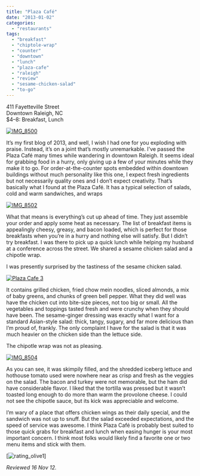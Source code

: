 ```yaml
---
title: "Plaza Café"
date: "2013-01-02"
categories: 
  - "restaurants"
tags: 
  - "breakfast"
  - "chiptole-wrap"
  - "counter"
  - "downtown"
  - "lunch"
  - "plaza-cafe"
  - "raleigh"
  - "review"
  - "sesame-chicken-salad"
  - "to-go"
---
```


411 Fayetteville Street\
Downtown Raleigh, NC\
$4–8: Breakfast, Lunch

[![IMG_8500](http://s3.amazonaws.com/thegourmez-wpmedia/2012/12/IMG_8500.jpg)](http://www.thegourmez.com/2013/01/plaza-cafe/img_8500/)

It’s my first blog of 2013, and well, I wish I had one for you exploding with praise. Instead, it’s on a joint that’s mostly unremarkable. I’ve passed the Plaza Café many times while wandering in downtown Raleigh. It seems ideal for grabbing food in a hurry, only giving up a few of your minutes while they make it to go. For order-at-the-counter spots embedded within downtown buildings without much personality like this one, I expect fresh ingredients but not necessarily quality ones and I don’t expect creativity. That’s basically what I found at the Plaza Café. It has a typical selection of salads, cold and warm sandwiches, and wraps

[![IMG_8502](http://s3.amazonaws.com/thegourmez-wpmedia/2012/12/IMG_8502.jpg)](http://www.thegourmez.com/2013/01/plaza-cafe/img_8502/)

What that means is everything’s cut up ahead of time. They just assemble your order and apply some heat as necessary. The list of breakfast items is appealingly cheesy, greasy, and bacon loaded, which is perfect for those breakfasts when you’re in a hurry and nothing else will satisfy. But I didn’t try breakfast. I was there to pick up a quick lunch while helping my husband at a conference across the street. We shared a sesame chicken salad and a chipotle wrap.

I was presently surprised by the tastiness of the sesame chicken salad.

[![Plaza Cafe 3](http://s3.amazonaws.com/thegourmez-wpmedia/2012/12/Plaza-Cafe-3.jpg)](http://www.thegourmez.com/2013/01/plaza-cafe/plaza-cafe-3/)

It contains grilled chicken, fried chow mein noodles, sliced almonds, a mix of baby greens, and chunks of green bell pepper. What they did well was have the chicken cut into bite-size pieces, not too big or small. All the vegetables and toppings tasted fresh and were crunchy when they should have been. The sesame-ginger dressing was exactly what I want for a standard Asian-style salad: thick, tangy, sugary, and far more delicious than I’m proud of, frankly. The only complaint I have for the salad is that it was much heavier on the chicken side than the lettuce side.

The chipotle wrap was not as pleasing.

[![IMG_8504](http://s3.amazonaws.com/thegourmez-wpmedia/2012/12/IMG_8504.jpg)](http://www.thegourmez.com/2013/01/plaza-cafe/img_8504/)

As you can see, it was skimpily filled, and the shredded iceberg lettuce and hothouse tomato used were nowhere near as crisp and fresh as the veggies on the salad. The bacon and turkey were not memorable, but the ham did have considerable flavor. I liked that the tortilla was pressed but it wasn’t toasted long enough to do more than warm the provolone cheese. I could not see the chipotle sauce, but its kick was appreciable and welcome.

I’m wary of a place that offers chicken wings as their daily special, and the sandwich was not up to snuff. But the salad exceeded expectations, and the speed of service was awesome. I think Plaza Café is probably best suited to those quick grabs for breakfast and lunch when easing hunger is your most important concern. I think most folks would likely find a favorite one or two menu items and stick with them.

[![rating_olive1](http://s3.amazonaws.com/thegourmez-wpmedia/2009/04/rating_olive1.gif)]

_Reviewed 16 Nov 12._
